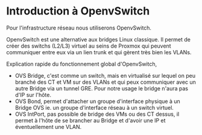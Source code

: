 # Introduction à OpenvSwitch

Pour l'infrastructure réseau nous utiliserons OpenvSwitch.

OpenvSwitch est une alternative aux bridges Linux classique. Il permet de créer des switchs (L2/L3) virtuel au seins de Proxmox qui peuvent communiquer entre eux via un lien trunk et qui gèrent très bien les VLANs.

Explication rapide du fonctionnement global d'OpenvSwitch,
- OVS Bridge, c'est comme un switch, mais en virtualisé sur lequel on peu branché des CT et VM sur des VLANs et qui peux communiquer avec un autre Bridge via un tunnel GRE. Pour notre usage le bridge n'aura pas d'IP sur l'hôte.
- OVS Bond, permet d'attacher un groupe d'interface physique à un Bridge OVS ie. un groupe d'interface réseau à un switch virtuel.
- OVS IntPort, pas possible de bridge des VMs ou des CT dessus, il permet à l'hôte de se brancher au Bridge et d'avoir une IP et éventuellement une VLAN.
